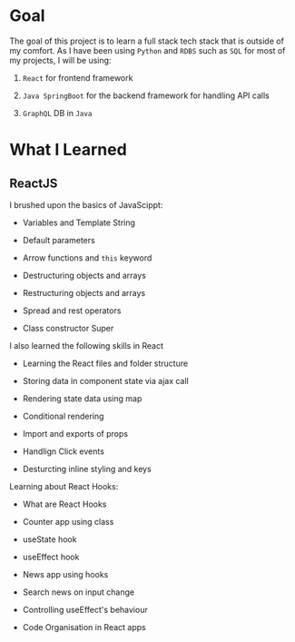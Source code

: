 # Goal

The goal of this project is to learn a full stack tech stack that is outside of my comfort. As I have been using `Python`  and `RDBS` such as `SQL` for most of my projects, I will be using:

1. `React` for frontend framework

2. `Java SpringBoot` for the backend framework for handling API calls

3. `GraphQL` DB in `Java`

# What I Learned

## ReactJS

I brushed upon the basics of JavaScippt:

- Variables and Template String

- Default parameters

- Arrow functions and `this` keyword

- Destructuring objects and arrays

- Restructuring objects and arrays

- Spread and rest operators

- Class constructor Super

I also learned the following skills in React

- Learning the React files and folder structure

- Storing data in component state via ajax call

- Rendering state data using map

- Conditional rendering

- Import and exports of props

- Handlign Click events

- Desturcting inline styling and keys

Learning about React Hooks:

- What are React Hooks

- Counter app using class

- useState hook

- useEffect hook

- News app using hooks

- Search news on input change

- Controlling useEffect's behaviour

- Code Organisation in React apps
